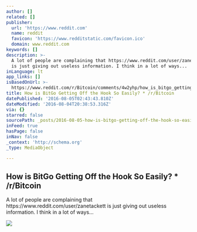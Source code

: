 ```yaml
---
author: []
related: []
publisher:
  url: 'https://www.reddit.com'
  name: reddit
  favicon: 'https://www.redditstatic.com/favicon.ico'
  domain: www.reddit.com
keywords: []
description: >-
  A lot of people are complaining that https://www.reddit.com/user/zanetackett
  is just giving out useless information. I think in a lot of ways...
inLanguage: lt
app_links: []
isBasedOnUrl: >-
  https://www.reddit.com/r/Bitcoin/comments/4w2yhp/how_is_bitgo_getting_off_the_hook_so_easily/
title: How is BitGo Getting Off the Hook So Easily? * /r/Bitcoin
datePublished: '2016-08-05T02:43:43.810Z'
dateModified: '2016-08-04T20:38:53.316Z'
via: {}
starred: false
sourcePath: _posts/2016-08-05-how-is-bitgo-getting-off-the-hook-so-easily-rbitcoin.md
inFeed: true
hasPage: false
inNav: false
_context: 'http://schema.org'
_type: MediaObject

---
```

<article style=""><h1>How is BitGo Getting Off the Hook So Easily? * /r/Bitcoin</h1><p>A lot of people are complaining that https://www.reddit.com/user/zanetackett is just giving out useless information. I think in a lot of ways...</p><img src="https://i.redditmedia.com/LLXDB25dCLt9mBhbPiLwn9uqVJLcjffWKyReUCAXj68.jpg?w=320&amp;s=def871ede40428b5ca7bbef93864b617" /></article>